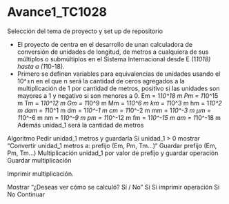 # Avance1_TC1028
Selección del tema de proyecto y set up de repositorio
- El proyecto de centra en el desarrollo de unan calculadora de conversión de unidades de longitud, de metros a cualquiera de sus múltiplos o submúltiplos en el Sistema Internacional desde E (1*1018) hasta a (1*10-18).
- Primero se definen variables para equivalencias de unidades usando el 10^±n en el que n será la cantidad de ceros agregados a la multiplicación de 1 por cantidad de metros, positivo si las unidades son mayores a 1 y negativo si son menores a 0. 
Em = 1*10^18 m
Pm = 1*10^15 m
Tm = 1*10^12 m
Gm = 1*10^9 m
Mm = 1*10^6 m
km = 1*10^3 m
hm = 1*10^2 m
dam = 1*10^1 m
dm = 1*10^-1 m
cm = 1*10^-2 m
mm = 1*10^-3 m
µm = 1*10^-6 m
nm = 1*10^-9 m
pm = 1*10^-12 m
fm = 1*10^-15 m
am = 1*10^-18 m
Además unidad_1 será la cantidad de metros

Algoritmo
Pedir unidad_1 metros y guardarla
	Si unidad_1 > 0 mostrar “Convertir unidad_1 metros a: prefijo (Em, Pm, Tm…)“
	Guardar prefijo (Em, Pm, Tm…)
	Multiplicación unidad_1 por valor de prefijo y guardar operación
	Guardar multiplicación

Imprimir multiplicación.

Mostrar “¿Deseas ver cómo se calculó? Sí / No”
	Si Sí imprimir operación
	Si No Continuar
